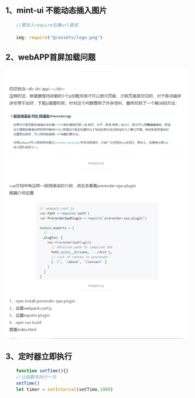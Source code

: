 ## 1、mint-ui 不能动态插入图片
``` js
    //要加入require包裹url路径

    img: require("@/assets/logo.png")

```
## 2、webAPP首屏加载问题
![](./微信图片_20191119095110.png)

## 3、定时器立即执行
```js
    function setTime(){}
    //让函数先执行一次
    setTime()
    let timer = setInterval(setTime,1000)
```